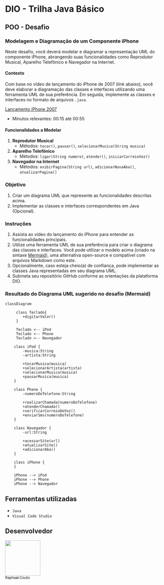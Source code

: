 # DIO - Trilha Java Básico
## POO - Desafio

### Modelagem e Diagramação de um Componente iPhone

Neste desafio, você deverá modelar e diagramar a representação UML do componente iPhone, abrangendo suas funcionalidades como Reprodutor Musical, Aparelho Telefônico e Navegador na Internet.

#### Contexto
Com base no vídeo de lançamento do iPhone de 2007 (link abaixo), você deve elaborar a diagramação das classes e interfaces utilizando uma ferramenta UML de sua preferência. Em seguida, implemente as classes e interfaces no formato de arquivos `.java`.

[Lançamento iPhone 2007](https://www.youtube.com/watch?v=9ou608QQRq8)
- Minutos relevantes: 00:15 até 00:55

#### Funcionalidades a Modelar
1. **Reprodutor Musical**
    - Métodos: `tocar()`, `pausar()`, `selecionarMusica(String musica)`
2. **Aparelho Telefônico**
    - Métodos: `ligar(String numero)`, `atender()`, `iniciarCorreioVoz()`
3. **Navegador na Internet**
    - Métodos: `exibirPagina(String url)`, `adicionarNovaAba()`, `atualizarPagina()`

### Objetivo
1. Criar um diagrama UML que represente as funcionalidades descritas acima.
2. Implementar as classes e interfaces correspondentes em Java (Opcional).

### Instruções
1. Assista ao vídeo do lançamento do iPhone para entender as funcionalidades principais.
2. Utilize uma ferramenta UML de sua preferência para criar o diagrama das classes e interfaces. Você pode utilizar o modelo acima (criado na sintaxe [Mermaid](https://mermaid.js.org/)), uma alternativa open-source e compatível com arquivos Markdown como este.
3. Opcionalmente, caso esteja cheio(a) de confiança, pode implementar as classes Java representadas em seu diagrama UML.
4. Submeta seu repositório GitHub conforme as orientações da plataforma DIO.

### Resultado do Diagrama UML sugerido no desafio (Mermaid)

```mermaid
classDiagram

     class Teclado{
        +digitarValor()
     }
    
     Teclado <-- iPod
     Teclado <-- Phone
     Teclado <-- Navegador
        
    class iPod {
        -musica:String
        -artista:String
        
        +tocarMusica(musica)
        +selecionarArtista(artista)
        +selecionarMusica(musica)
        +pausarMusica(musica)
    }

    class Phone {
        -numeroDoTelefone:String
        
        +realizarChamada(numeroDoTelefone)
        +atenderChamada()
        +verificarCorreioDeVoz()
        +enviarSms(numeroDoTelefone)
    }

    class Navegador {
        -url:String
        
        +acessarSite(url)
        +atualizarSite()
        +adicionarAba()
    }

    class iPhone {
    }

    iPhone --> iPod
    iPhone --> Phone
    iPhone --> Navegador
   ```
<h2>Ferramentas utilizadas</h2>

- ``Java``
- ``Visual Code Studio``

<h2>Desenvolvedor</h2>

[<img src="https://avatars.githubusercontent.com/u/159970639?v=4" width=115><br><sub>Raphael Couto</sub>](https://github.com/090Raphael)

